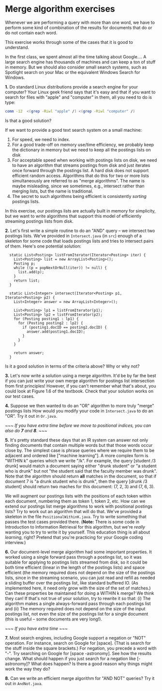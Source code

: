 # Merge algorithm exercises

Whenever we are performing a query with more than one word, we have to perform
some kind of combination of the results for documents that do or do not 
contain each word. 

This exercise works through some of the cases that it is good to understand.

In the first class, we spent almost all the time talking about Google....
A large search engine has thousands of machines and can keep a ton of stuff
in memory. But we should also consider small search systems, such as Spotlight
search on your Mac or the equivalent Windows Search for Windows.

**1.**
Do standard Linux distributions provide a search engine for your computer?
Your Linux geek friend says that it's easy and that if you want to search for
files with "apple" and "computer" in them, all you need to do is type:
```bash
comm -12  <(grep -Riwl "apple" /) <(grep -Riwl "computer" /)
```
Is that a good solution?

If we want to provide a good text search system on a small machine:
 1. For speed, we need to index.
 2. For a good trade-off on memory use/time efficiency, we probably keep the dictionary in memory
   but we need to keep all the postings lists on disk
 3. For acceptable speed when working with postings lists on disk, we need to have an algorithm
   that streams postings from disk and just iterates once forward through the 
   postings list. A hard disk does not support efficient random access.
   Algorithms that do this for two or more lists simultaneously are referred to 
   as "merge algorithms". The name is maybe misleading, since we sometimes, e.g.,
   intersect rather than merging lists, but the name is traditional.
 4. The secret to such algorithms being efficient is consistently *sorting* postings lists.
 
 In this exercise, our postings lists are actually built in memory for simplicity, 
 but we want to write algorithms that support this model of efficiently streaming postings lists 
 from disk.
   
**2.**
Let's first write a simple routine to do an "AND" query – we intersect two postings lists.
We've provided in `Intersect.java` (in `src`) enough of a skeleton for some code that loads postings
lists and tries to intersect pairs of them. Here's one potential solution:

```
  static List<Posting> listFromIterator(Iterator<Posting> iter) {
    List<Posting> list = new ArrayList<Posting>();
    Posting p;
    while ((p = popNextOrNull(iter)) != null) {
      list.add(p);
    }
    return list;
  }

  static List<Integer> intersect(Iterator<Posting> p1, Iterator<Posting> p2) {
    List<Integer> answer = new ArrayList<Integer>();

    List<Posting> lp1 = listFromIterator(p1);
    List<Posting> lp2 = listFromIterator(p2);
    for (Posting posting1 : lp1) {
      for (Posting posting2 : lp2) {
        if (posting1.docID == posting2.docID) {
          answer.add(posting1.docID);
        }
      }
    }

    return answer;
  }
```

Is it a good solution in terms of the criteria above? Why or why not?

**3.** 
Let's now write a solution using a merge algorithm.
It'd be by far the best if you can just write your own merge algorithm for 
postings list intersection from first principles!
However, if you can't remember what that's about, you could look at Figure 1.6
of the textbook. Check that your solution works on our test cases.

**4.** 
Suppose we then wanted to do an "OR" algorithm to more truly "merge" postings lists
How would you modify your code in `Intersect.java` to do an "OR". 
Try it out in `Or.java`.
 
*~~~ If you have extra time before we move to positional indices, you can also do __7__ and __8__. ~~~*
 
**5.** 
It's pretty standard these days that an IR system can answer not only finding documents that
contain multiple words but that those words occur close by. The simplest case is
phrase queries where we require them to be adjacent and ordered like ["machine learning"].
A more complex form is "WITHIN k" queries which we write "/k".  For example, 
the query [student /3 drunk] would match a document saying either "drunk student" or 
"a student who is drunk" but not "the student said that the faculty member was drunk".
Note that the algorithm should return **all** matches in the document, so that if document 7 is
"a drunk student who is drunk", then the query [drunk /3 student] should return two maches for 
this document: (7, 2, 3) and (7, 6, 3).

We will augment our postings lists with the positions of each token within each document,
numbering them as token 1, token 2, etc. How can we extend our postings list merge
algorithms to work with positional postings lists? Try to work out an algorithm that will do that.
We've provided a skeleton in the file `PositionalWithinK.java`. Try to write something that 
passes the test cases provided there.  (**Note:** There is some code in Introduction to Information Retrieval
for this algorithm, but we're _really_ wanting you to try to write it by yourself. This education thing is
all about _learning_, right? Pretend that you're practicing for your Google coding interview.)

**6.**
Our document-level merge algorithm had some important properties. It worked using a single forward pass
through a postings list, so it was suitable for applying to postings lists streamed from disk, so it could be both time efficient
(linear in the length of the postings lists) and space efficient (the memory required does not depend on the size of the postings
lists, since in the streaming scenario, you can just read and refill as needed a sliding buffer over the postings list,
like standard buffered IO.  (As implemented here, it need only grow with the size of the set of matches.)
Can these properties be maintained for doing a WITHIN k merge?  We think they can!  If that's not true of your solution, 
try to rewrite it so that: (i) The algorithm makes a single always-forward pass through each postings list and (ii) 
The memory required does not depend on the size of the input postings list, not even the size of the postings list
for a single document (this is useful – some documents are very long!).


*~~~ If you have extra time ~~~*

**7.**
Most search engines, including Google support a negation or "NOT" operation.
For instance, search on Google for [space]. (That is search for the stuff inside the square brackets.)
For negation, you precede a word with "-". Try searching on Google for [space -astronomy]. See how
the results change. What should happen if you just search for a negation like [-astronomy]?  What 
does happen? Is there a good reason why things might work the way they do?

**8.**
Can we write an efficient merge algorithm for "AND NOT" queries?
 Try it out in `AndNot.java`.
